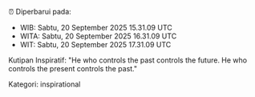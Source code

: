 ⏰ Diperbarui pada:
- WIB: Sabtu, 20 September 2025 15.31.09 UTC
- WITA: Sabtu, 20 September 2025 16.31.09 UTC
- WIT: Sabtu, 20 September 2025 17.31.09 UTC

Kutipan Inspiratif:
"He who controls the past controls the future. He who controls the present controls the past."


Kategori: inspirational

